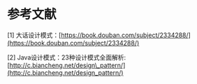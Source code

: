 # 参考文献

\[1\] 大话设计模式：[https://book.douban.com/subject/2334288/](https://book.douban.com/subject/2334288/)

\[2\] Java设计模式：23种设计模式全面解析: [http://c.biancheng.net/design\_pattern/](http://c.biancheng.net/design_pattern/)


